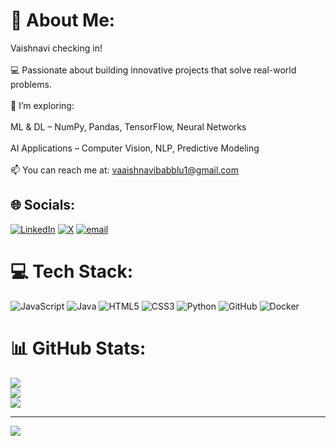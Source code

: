 # 💫 About Me:
Vaishnavi checking in!<br><br>💻 Passionate about building innovative projects that solve real-world problems.<br><br>🔭 I’m exploring:<br><br>ML & DL –  NumPy, Pandas, TensorFlow, Neural Networks<br><br>AI Applications – Computer Vision, NLP, Predictive Modeling<br><br>📫 You can reach me at: vaaishnavibabblu1@gmail.com


## 🌐 Socials:
[![LinkedIn](https://img.shields.io/badge/LinkedIn-%230077B5.svg?logo=linkedin&logoColor=white)](https://linkedin.com/in/https://www.linkedin.com/in/vaishnavi-s-50b54936b/) [![X](https://img.shields.io/badge/X-black.svg?logo=X&logoColor=white)](https://x.com/https://x.com/VaishnaviS518) [![email](https://img.shields.io/badge/Email-D14836?logo=gmail&logoColor=white)](mailto:vaishnavibabblu1@gmail.com) 

# 💻 Tech Stack:
![JavaScript](https://img.shields.io/badge/javascript-%23323330.svg?style=flat&logo=javascript&logoColor=%23F7DF1E) ![Java](https://img.shields.io/badge/java-%23ED8B00.svg?style=flat&logo=openjdk&logoColor=white) ![HTML5](https://img.shields.io/badge/html5-%23E34F26.svg?style=flat&logo=html5&logoColor=white) ![CSS3](https://img.shields.io/badge/css3-%231572B6.svg?style=flat&logo=css3&logoColor=white) ![Python](https://img.shields.io/badge/python-3670A0?style=flat&logo=python&logoColor=ffdd54) ![GitHub](https://img.shields.io/badge/github-%23121011.svg?style=flat&logo=github&logoColor=white) ![Docker](https://img.shields.io/badge/docker-%230db7ed.svg?style=flat&logo=docker&logoColor=white)
# 📊 GitHub Stats:
![](https://github-readme-stats.vercel.app/api?username=vaaishnavis&theme=dark&hide_border=false&include_all_commits=false&count_private=false)<br/>
![](https://nirzak-streak-stats.vercel.app/?user=vaaishnavis&theme=dark&hide_border=false)<br/>
![](https://github-readme-stats.vercel.app/api/top-langs/?username=vaaishnavis&theme=dark&hide_border=false&include_all_commits=false&count_private=false&layout=compact)

---
[![](https://visitcount.itsvg.in/api?id=vaaishnavis&icon=0&color=0)](https://visitcount.itsvg.in)



